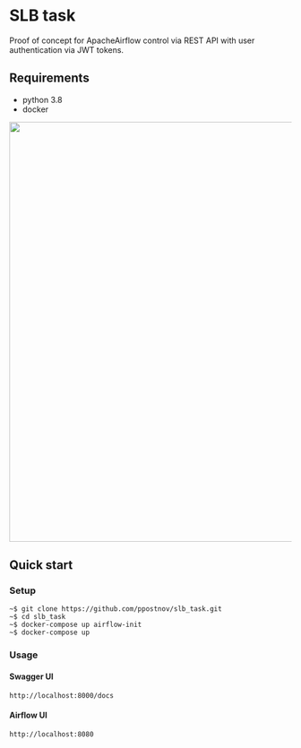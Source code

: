 # SLB task
Proof of concept for ApacheAirflow control via REST API with user authentication via JWT tokens.

## Requirements
- python 3.8
- docker

<img src="https://user-images.githubusercontent.com/10743400/135838044-7dd94cae-fe1d-41bb-86fe-1b41056ec397.png" width="750">

## Quick start

### Setup
```console
~$ git clone https://github.com/ppostnov/slb_task.git
~$ cd slb_task
~$ docker-compose up airflow-init
~$ docker-compose up
```
### Usage
#### Swagger UI
```console
http://localhost:8000/docs
```
#### Airflow UI
```console
http://localhost:8080
```
